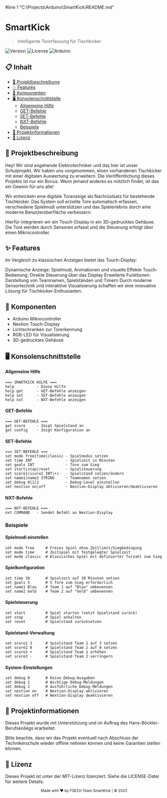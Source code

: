 #line 1 "C:\\Projects\\Arduino\\SmartKick\\README.md"
# SmartKick
> Intelligente Torerfassung für Tischkicker

<img alt="Version" src="https://img.shields.io/badge/version-1.0-blue">
<img alt="License" src="https://img.shields.io/badge/license-MIT-green">
<img alt="Arduino" src="https://img.shields.io/badge/Arduino-Compatible-teal">

## 📋 Inhalt

- [📝 Projektbeschreibung](#-projektbeschreibung)
- [✨ Features](#-features)
- [🧰 Komponenten](#-komponenten)
- [🖥️ Konsolenschnittstelle](#️-konsolenschnittstelle)
  - [Allgemeine Hilfe](#allgemeine-hilfe)
  - [GET-Befehle](#get-befehle)
  - [SET-Befehle](#set-befehle)
  - [NXT-Befehle](#nxt-befehle)
  - [Beispiele](#beispiele)
- [🏫 Projektinformationen](#-projektinformationen)
- [📄 Lizenz](#-lizenz)

## 📝 Projektbeschreibung
Hey! Wir sind angehende Elektrotechniker und das hier ist unser Schulprojekt. Wir haben uns vorgenommen, einen vorhandenen Tischkicker mit einer digitalen Auswertung zu erweitern. Die Veröffentlichung dieses Projekts ist nur ein Bonus. Wenn jemand anderes es nützlich findet, ist das ein Gewinn für uns alle!

Wir entwickeln eine digitale Toranzeige als Nachrüstsatz für bestehende Tischkicker. Das System soll erzielte Tore automatisch erfassen, verschiedene Spielmodi unterstützen und das Spielerlebnis durch eine moderne Benutzeroberfläche verbessern.

Hierfür integrieren wir ein Touch-Display in ein 3D-gedrucktes Gehäuse. Die Tore werden durch Sensoren erfasst und die Steuerung erfolgt über einen Mikrocontroller.

## ✨ Features
Im Vergleich zu klassischen Anzeigen bietet das Touch-Display:

Dynamische Anzeige: Spielmodi, Animationen und visuelle Effekte
Touch-Bedienung: Direkte Steuerung über das Display
Erweiterte Funktionen: Darstellung von Teamnamen, Spielständen und Timern
Durch moderne Sensortechnik und interaktive Visualisierung schaffen wir eine innovative Lösung für Tischkicker-Enthusiasten.

## 🧰 Komponenten
- Arduino Mikrocontroller
- Nextion Touch-Display
- Lichtschranken zur Torerkennung
- RGB-LED für Visualisierung
- 3D-gedrucktes Gehäuse

## 🖥️ Konsolenschnittstelle
#### Allgemeine Hilfe
```
=== SMARTKICK HILFE ===
help          - Diese Hilfe
help get      - GET-Befehle anzeigen
help set      - SET-Befehle anzeigen
help nxt      - NXT-Befehle anzeigen
```

#### GET-Befehle
```
=== GET-BEFEHLE ===
get score     - Zeigt Spielstand an
get config    - Zeigt Konfiguration an
```

#### SET-Befehle
```
=== SET-BEFEHLE ===
set mode free|time|classic - Spielmodus setzen
set time INT               - Spielzeit in Minuten
set goals INT              - Tore zum Sieg
set start|stop|reset       - Spielsteuerung
set score1|score2 INT|+|-  - Spielstand setzen/ändern
set name1|name2 STRING     - Teamnamen setzen
set debug 0|1|2            - Debug-Level einstellen
set nextion on|off         - Nextion-Display aktivieren/deaktivieren
```

#### NXT-Befehle

```
=== NXT-BEFEHLE ===
nxt COMMAND   - Sendet Befehl an Nextion-Display
```

### Beispiele
#### Spielmodi einstellen
```
set mode free     # Freies Spiel ohne Zeitlimit/Siegbedingung
set mode time     # Zeitspiel mit festgelegter Spielzeit
set mode classic  # Klassisches Spiel mit definierter Torzahl zum Sieg
```
#### Spielkonfiguration
```
set time 10       # Spielzeit auf 10 Minuten setzen
set goals 5       # 5 Tore zum Sieg erforderlich
set name1 Blau    # Team 1 auf "Blau" umbenennen
set name2 Gelb    # Team 2 auf "Gelb" umbenennen
```
#### Spielsteuerung
```
set start         # Spiel starten (setzt Spielstand zurück)
set stop          # Spiel anhalten
set reset         # Spielstand zurücksetzen
```
#### Spielstand-Verwaltung
```
set score1 3      # Spielstand Team 1 auf 3 setzen
set score2 0      # Spielstand Team 2 auf 0 setzen
set score1 +      # Spielstand Team 1 erhöhen
set score2 -      # Spielstand Team 2 verringern
```
#### System-Einstellungen
```
set debug 0       # Keine Debug-Ausgaben
set debug 1       # Wichtige Debug-Meldungen
set debug 2       # Ausführliche Debug-Meldungen
set nextion on    # Nextion-Display aktivieren
set nextion off   # Nextion-Display deaktivieren
```
## 🏫 Projektinformationen
Dieses Projekt wurde mit Unterstützung und im Auftrag des Hans-Böckler-Berufskollegs erarbeitet.

Bitte beachte, dass wir das Projekt eventuell nach Abschluss der Technikerschule wieder offline nehmen können und keine Garantien stellen können.

## 📄 Lizenz
Dieses Projekt ist unter der MIT-Lizenz lizenziert. Siehe die LICENSE-Datei für weitere Details.

<p align="center"> <sub>Made with ❤️ by FSE2A-Team SmartKick | © 2025</sub> </p>